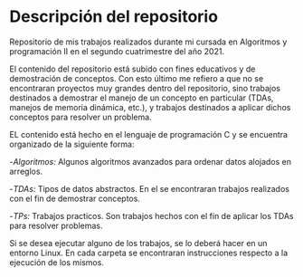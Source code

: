# Descripción del repositorio


Repositorio de mis trabajos realizados durante mi cursada en Algoritmos y programación II en el segundo cuatrimestre del año 2021. 


El contenido del repositorio está subido con fines educativos y de demostración de conceptos. Con esto último me refiero a que no se encontraran proyectos muy grandes dentro del repositorio, sino trabajos destinados a demostrar el manejo de un concepto en particular (TDAs, manejos de memoria dinámica, etc.), y trabajos destinados a aplicar dichos conceptos para resolver un problema.


EL contenido está hecho en el lenguaje de programación C y se encuentra organizado de la siguiente forma:


-*Algoritmos:*  Algunos algoritmos avanzados para ordenar datos alojados en arreglos. 

-*TDAs:*  Tipos de datos abstractos. En el se encontraran trabajos realizados con el fin de demostrar conceptos.

-*TPs:*  Trabajos practicos. Son trabajos hechos con el fin de aplicar los TDAs para resolver problemas.


Si se desea ejecutar alguno de los trabajos, se lo deberá hacer en un entorno Linux. En cada carpeta se encontraran instrucciones respecto a la ejecución de los mismos.

